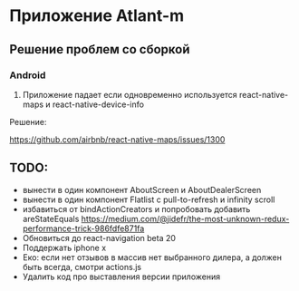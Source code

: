 # Приложение Atlant-m

## Решение проблем со сборкой

### Android

1. Приложение падает если одновременно используется react-native-maps и react-native-device-info

Решение:

https://github.com/airbnb/react-native-maps/issues/1300

## TODO:
- вынести в один компонент AboutScreen и AboutDealerScreen
- вынести в один компонент Flatlist с pull-to-refresh и infinity scroll
- избавиться от bindActionCreators и попробовать добавить areStateEquals
https://medium.com/@jidefr/the-most-unknown-redux-performance-trick-986fdfe871fa
- Обновиться до react-navigation beta 20
- Поддержать iphone x
- Еко: если нет отзывов в массив нет выбранного дилера, а должен быть всегда, смотри actions.js
- Удалить код про выставления версии приложения
